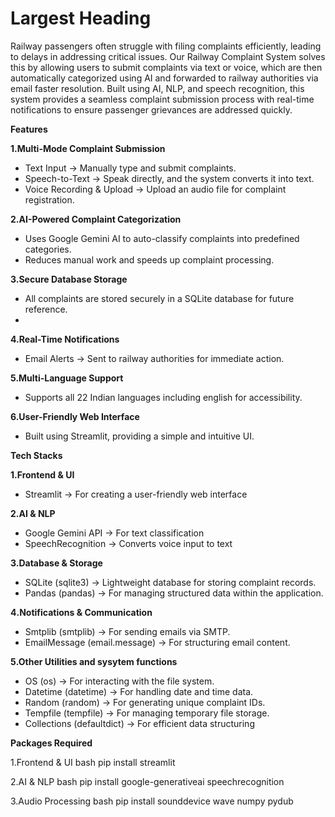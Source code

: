 # Largest Heading

Railway passengers often struggle with filing complaints efficiently, leading to delays in addressing critical issues. Our Railway Complaint System solves this by allowing users to submit complaints via text or voice, which are then automatically categorized using AI and forwarded to railway authorities via email faster resolution.
Built using AI, NLP, and speech recognition, this system provides a seamless complaint submission process with real-time notifications to ensure passenger grievances are addressed quickly.

**Features**

**1.Multi-Mode Complaint Submission**
 - Text Input → Manually type and submit complaints.
 - Speech-to-Text → Speak directly, and the system converts it into text.
 - Voice Recording & Upload → Upload an audio file for complaint registration.
   
**2.AI-Powered Complaint Categorization**
 - Uses Google Gemini AI to auto-classify complaints into predefined categories.
 - Reduces manual work and speeds up complaint processing.
   
**3.Secure Database Storage**
 - All complaints are stored securely in a SQLite database for future reference.
 - 
**4.Real-Time Notifications**
 - Email Alerts → Sent to railway authorities for immediate action.
   
**5.Multi-Language Support**
 - Supports all 22 Indian languages including english for accessibility.
   
**6.User-Friendly Web Interface**
 - Built using Streamlit, providing a simple and intuitive UI.

**Tech Stacks**

**1.Frontend & UI**
  - Streamlit → For creating a user-friendly web interface

**2.AI & NLP**
  - Google Gemini API → For text classification
  - SpeechRecognition → Converts voice input to text

**3.Database & Storage**
  - SQLite (sqlite3) → Lightweight database for storing complaint records.
  - Pandas (pandas) → For managing structured data within the application.

**4️.Notifications & Communication**
  - Smtplib (smtplib) → For sending emails via SMTP.
  - EmailMessage (email.message) → For structuring email content.

**5️.Other Utilities and sysytem functions**
   - OS (os) → For interacting with the file system.
   - Datetime (datetime) → For handling date and time data.
   - Random (random) → For generating unique complaint IDs.
   - Tempfile (tempfile) → For managing temporary file storage.
   - Collections (defaultdict) → For efficient data structuring

**Packages Required**

1.Frontend & UI
bash pip install streamlit

2.AI & NLP
bash pip install google-generativeai speechrecognition 

3.Audio Processing
bash pip install sounddevice wave numpy pydub





   


